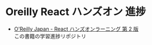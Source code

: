 # Oreilly React ハンズオン 進捗

- [O'Reilly Japan - React ハンズオンラーニング 第 2 版](https://www.oreilly.co.jp/books/9784873119380/)  
  この書籍の学習進捗リポジトリ
